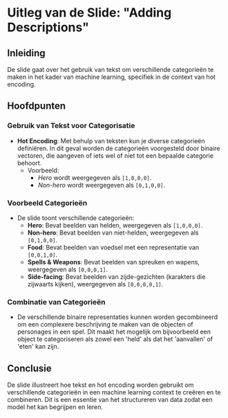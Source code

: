 # Uitleg van de Slide: "Adding Descriptions"

## Inleiding
De slide gaat over het gebruik van tekst om verschillende categorieën te maken in het kader van machine learning, specifiek in de context van hot encoding.

## Hoofdpunten

### Gebruik van Tekst voor Categorisatie
- **Hot Encoding**: Met behulp van teksten kun je diverse categorieën definiëren. In dit geval worden de categorieën voorgesteld door binaire vectoren, die aangeven of iets wel of niet tot een bepaalde categorie behoort.
  - Voorbeeld: 
    - *Hero* wordt weergegeven als `[1,0,0,0]`.
    - *Non-hero* wordt weergegeven als `[0,1,0,0]`.

### Voorbeeld Categorieën
- De slide toont verschillende categorieën:
  - **Hero**: Bevat beelden van helden, weergegeven als `[1,0,0,0]`.
  - **Non-hero**: Bevat beelden van niet-helden, weergegeven als `[0,1,0,0]`.
  - **Food**: Bevat beelden van voedsel met een representatie van `[0,0,1,0]`.
  - **Spells & Weapons**: Bevat beelden van spreuken en wapens, weergegeven als `[0,0,0,1]`.
  - **Side-facing**: Bevat beelden van zijde-gezichten (karakters die zijwaarts kijken), weergegeven als `[0,0,0,0,1]`.

### Combinatie van Categorieën
- De verschillende binaire representaties kunnen worden gecombineerd om een complexere beschrijving te maken van de objecten of personages in een spel. Dit maakt het mogelijk om bijvoorbeeld een object te categoriseren als zowel een 'held' als dat het 'aanvallen' of 'eten' kan zijn.

## Conclusie
De slide illustreert hoe tekst en hot encoding worden gebruikt om verschillende categorieën in een machine learning context te creëren en te combineren. Dit is een essentie van het structureren van data zodat een model het kan begrijpen en leren.